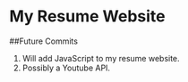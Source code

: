 # My Resume Website

##Future Commits
1. Will add JavaScript to my resume website. 
2. Possibly a Youtube API. 
